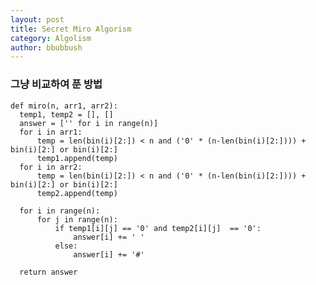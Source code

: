 ```yaml
---
layout: post
title: Secret Miro Algorism
category: Algolism
author: bbubbush
---
```



### 그냥 비교하여 푼 방법

    def miro(n, arr1, arr2):
      temp1, temp2 = [], []
      answer = ['' for i in range(n)]
      for i in arr1:
          temp = len(bin(i)[2:]) < n and ('0' * (n-len(bin(i)[2:]))) + bin(i)[2:] or bin(i)[2:]
          temp1.append(temp)
      for i in arr2:
          temp = len(bin(i)[2:]) < n and ('0' * (n-len(bin(i)[2:]))) + bin(i)[2:] or bin(i)[2:]
          temp2.append(temp)

      for i in range(n):
          for j in range(n):
              if temp1[i][j] == '0' and temp2[i][j]  == '0':
                  answer[i] += ' '
              else:
                  answer[i] += '#'

      return answer









<!-- <ul>
  {% for post in site.posts %}
    <li>
      <a href="{{ post.url }}">{{ post.title }}</a>
    </li>
  {% endfor %}
</ul> -->